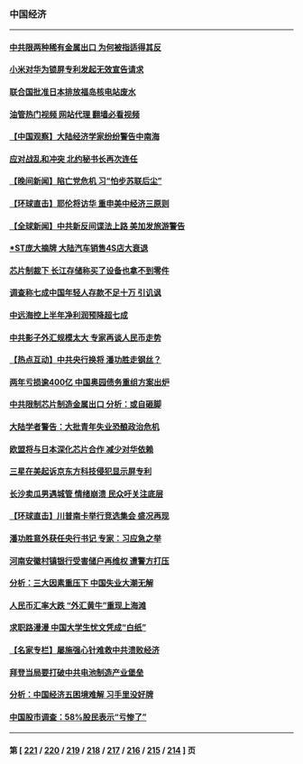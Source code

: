 ### 中国经济
---
#### [中共限两种稀有金属出口 为何被指适得其反](../../pages/ncid283/n14028207.md?07050045) 
#### [小米对华为锁屏专利发起无效宣告请求](../../pages/ncid283/n14027965.md?07050045) 
#### [联合国批准日本排放福岛核电站废水](../../pages/ncid283/n14028050.md?07050045) 
#### [油管热门视频 网站代理 翻墙必看视频](http://138.2.39.72:81/youtube.html?epic-marker?07050045)
#### [【中国观察】大陆经济学家纷纷警告中南海](../../pages/ncid283/n14027961.md?07050045) 
#### [应对战乱和冲突 北约秘书长再次连任](../../pages/ncid283/n14028060.md?07050045) 
#### [【晚间新闻】陷亡党危机 习“怕步苏联后尘”](../../pages/ncid283/n14027668.md?07050045) 
#### [【环球直击】耶伦将访华 重申美中经济三原则](../../pages/ncid283/n14027629.md?07050045) 
#### [【全球新闻】中共新反间谍法上路 美加发旅游警告](../../pages/ncid283/n14027669.md?07050045) 
#### [*ST庞大摘牌 大陆汽车销售4S店大衰退](../../pages/ncid283/n14027887.md?07050045) 
#### [芯片制裁下 长江存储称买了设备也拿不到零件](../../pages/ncid283/n14027773.md?07050045) 
#### [调查称七成中国年轻人存款不足十万 引讥讽](../../pages/ncid283/n14027830.md?07050045) 
#### [中远海控上半年净利润预降超七成](../../pages/ncid283/n14027697.md?07050045) 
#### [中共影子外汇规模太大 专家再谈人民币走势](../../pages/ncid283/n14027657.md?07050045) 
#### [【热点互动】中共央行换将 潘功胜走钢丝？](../../pages/ncid283/n14027610.md?07050045) 
#### [两年亏损逾400亿 中国奥园债务重组方案出炉](../../pages/ncid283/n14027665.md?07050045) 
#### [中共限制芯片制造金属出口 分析：或自砸脚](../../pages/ncid283/n14027664.md?07050045) 
#### [大陆学者警告：大批青年失业恐酿政治危机](../../pages/ncid283/n14027540.md?07050045) 
#### [欧盟将与日本深化芯片合作 减少对华依赖](../../pages/ncid283/n14027407.md?07050045) 
#### [三星在美起诉京东方科技侵犯显示屏专利](../../pages/ncid283/n14027631.md?07050045) 
#### [长沙卖瓜男遇城管 情绪崩溃 民众吁关注底层](../../pages/ncid283/n14027360.md?07050045) 
#### [【环球直击】川普南卡举行竞选集会 盛况再现](../../pages/ncid283/n14027300.md?07050045) 
#### [潘功胜意外获任央行书记 专家：习应急之举](../../pages/ncid283/n14027193.md?07050045) 
#### [河南安徽村镇银行受害储户再维权 遭警方打压](../../pages/ncid283/n14026972.md?07050045) 
#### [分析：三大因素重压下 中国失业大潮无解](../../pages/ncid283/n14026535.md?07050045) 
#### [人民币汇率大跌 “外汇黄牛”重现上海滩](../../pages/ncid283/n14027020.md?07050045) 
#### [求职路漫漫 中国大学生忧文凭成“白纸”](../../pages/ncid283/n14027029.md?07050045) 
#### [【名家专栏】屡施强心针难救中共溃败经济](../../pages/ncid283/n14026783.md?07050045) 
#### [拜登当局要打破中共电池制造产业堡垒](../../pages/ncid283/n14026042.md?07050045) 
#### [分析：中国经济五困境难解 习手里没好牌](../../pages/ncid283/n14026281.md?07050045) 
#### [中国股市调查：58%股民表示“亏惨了”](../../pages/ncid283/n14026488.md?07050045) 

---
#### 第 [ [221](./221.md?07050045) / [220](./220.md?07050045) / [219](./219.md?07050045) / [218](./218.md?07050045) / [217](./217.md?07050045) / [216](./216.md?07050045) / [215](./215.md?07050045) / [214](./214.md?07050045) ] 页
